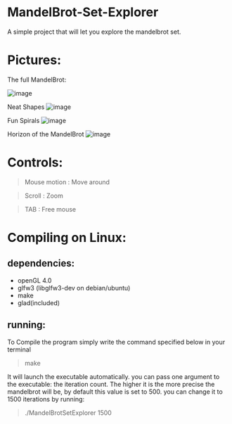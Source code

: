# MandelBrot-Set-Explorer
A simple project that will let you explore the mandelbrot set.

# Pictures:
The full MandelBrot:

![image](https://user-images.githubusercontent.com/62178977/160417535-c5a373f2-c9f4-43cd-8466-29fde3e1a13f.png)

Neat Shapes
![image](https://user-images.githubusercontent.com/62178977/160417958-90e22612-8921-417b-b978-32b63ae62e54.png)

Fun Spirals
![image](https://user-images.githubusercontent.com/62178977/160418187-53ab9526-6bb8-4d84-84f4-67eb1856308b.png)

Horizon of the MandelBrot
![image](https://user-images.githubusercontent.com/62178977/160418416-bb74ffb2-e581-45b4-8312-ebce5e437494.png)

# Controls:

> Mouse motion : Move around
 
> Scroll : Zoom

> TAB : Free mouse


# Compiling on Linux:

## dependencies:

* openGL 4.0
* glfw3 (libglfw3-dev on debian/ubuntu)
* make
* glad(included)

## running:

To Compile the program simply write the command specified below in your terminal

> make

It will launch the executable automatically.
you can pass one argument to the executable: the iteration count.
The higher it is the more precise the mandelbrot will be,
by default this value is set to 500.
you can change it to 1500 iterations by running:

> ./MandelBrotSetExplorer 1500
